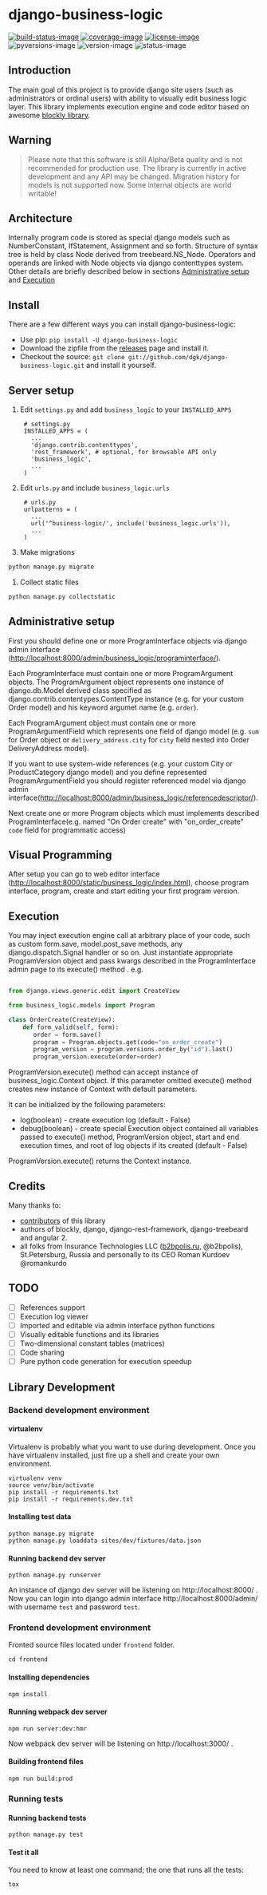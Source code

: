 # django-business-logic

[![build-status-image]][travis] [![coverage-image]][codecov] [![license-image]][license] ![pyversions-image] ![version-image] ![status-image]


## Introduction

The main goal of this project is to provide django site users (such as administrators or ordinal users) with
ability to visually edit business logic layer. This library implements execution engine and code editor
based on awesome [blockly library][blockly].

## Warning

> Please note that this software is still Alpha/Beta quality and is not recommended for production use.
> The library is currently in active development and any API may be changed. Migration history for models is not supported now.
> Some internal objects are world writable!

## Architecture

Internally program code is stored as special django models such as NumberConstant, IfStatement,
Assignment and so forth. Structure of syntax tree is held by class Node derived from treebeard.NS_Node.
Operators and operands are linked with Node objects via django contenttypes system.
Other details are briefly described below in sections [Administrative setup](#administrative-setup) and [Execution](#execution)

## Install
There are a few different ways you can install django-business-logic:

* Use pip: `pip install -U django-business-logic`
* Download the zipfile from the [releases](https://github.com/dgk/django-business-logic/releases) page and install it. 
* Checkout the source: `git clone git://github.com/dgk/django-business-logic.git` and install it yourself.

## Server setup

1. Edit `settings.py` and add  `business_logic` to your `INSTALLED_APPS` 
    
        # settings.py
        INSTALLED_APPS = (
          ...
          'django.contrib.contenttypes',
          'rest_framework', # optional, for browsable API only
          'business_logic',
          ...
        )

1. Edit `urls.py` and include `business_logic.urls`
 
        # urls.py
        urlpatterns = (
          ...
          url('^business-logic/', include('business_logic.urls')),
          ...
        )

1. Make migrations
```bash
python manage.py migrate
```
1. Collect static files
```bash
python manage.py collectstatic
```


## Administrative setup

First you should define one or more ProgramInterface objects via django admin interface ([http://localhost:8000/admin/business_logic/programinterface/](http://localhost:8000/admin/business_logic/programinterface/)).

Each ProgramInterface must contain one or more ProgramArgument objects.
The ProgramArgument object represents one instance of django.db.Model 
derived class specified as django.contrib.contentypes.ContentType instance (e.g. for your custom Order model) and his keyword argumet name (e.g. `order`).

Each ProgramArgument object must contain one or more ProgramArgumentField 
which represents one field of django model
(e.g. `sum` for Order object or `delivery_address.city` for `city` field nested into Order DeliveryAddress model).

If you want to use system-wide references (e.g. your custom City or ProductCategory django model)
and you define represented ProgramArgumentField you should register referenced model via django admin interface([http://localhost:8000/admin/business_logic/referencedescriptor/](http://localhost:8000/admin/business_logic/referencedescriptor/)).

Next create one or more Program objects which must implements described ProgramInterface(e.g.
named "On Order create" with  "on_order_create" `code` field for programmatic access)

## Visual Programming
After setup you can go to web editor interface
([http://localhost:8000/static/business_logic/index.html](http://localhost:8000/static/business_logic/index.html)),
choose program interface, program, create and start editing your first program version.

## Execution

You may inject execution engine call at arbitrary place of your code, such as custom form.save, model.post_save methods, any django.dispatch.Signal handler or so on.
Just instantiate appropriate ProgramVersion object and pass kwargs described in the ProgramInterface admin page to its execute() method .
e.g. 

```python

from django.views.generic.edit import CreateView

from business_logic.models import Program

class OrderCreate(CreateView):
    def form_valid(self, form):
       order = form.save()
       program = Program.objects.get(code="on_order_create")
       program_version = program.versions.order_by("id").last()
       program_version.execute(order=order)
```

ProgramVersion.execute() method can accept instance of business_logic.Context object.
If this parameter omitted execute() method creates new instance of Context with default parameters.

It can be initialized by the following parameters:
* log(boolean) - create execution log (default - False)
* debug(boolean) - create special Execution object contained all variables passed to execute() method, 
 ProgramVersion object, start and end execution times, and root of log objects if its created (default - False)

ProgramVersion.execute() returns the Context instance. 


## Credits

Many thanks to:
* [contributors][contributors] of this library
* authors of blockly, django, django-rest-framework, django-treebeard and angular 2.
* all folks from Insurance Technologies LLC ([b2bpolis.ru](http://b2bpolis.ru/), @b2bpolis), 
St.Petersburg, Russia and personally to its CEO Roman Kurdoev @romankurdo

## TODO
- [ ] References support
- [ ] Execution log viewer
- [ ] Imported and editable via admin interface python functions
- [ ] Visually editable functions and its libraries
- [ ] Two-dimensional constant tables (matrices)
- [ ] Code sharing
- [ ] Pure python code generation for execution speedup

## Library Development

### Backend development environment
#### virtualenv
Virtualenv is probably what you want to use during development.
Once you have virtualenv installed, just fire up a shell and create your own environment.
```
virtualenv venv
source venv/bin/activate
pip install -r requirements.txt
pip install -r requirements.dev.txt
```
#### Installing test data
```
python manage.py migrate
python manage.py loaddata sites/dev/fixtures/data.json
```
#### Running backend dev server

```
python manage.py runserver
```
An instance of django dev server will be listening on http://localhost:8000/ .
Now you can login into django admin interface http://localhost:8000/admin/
with username `test` and password `test`.
### Frontend development environment
Fronted source files located under `frontend` folder.
```
cd frontend
```
#### Installing dependencies

```
npm install
```
#### Running webpack dev server

```
npm run server:dev:hmr
```
Now webpack dev server will be listening on http://localhost:3000/ .

#### Building frontend files
```
npm run build:prod
```

### Running tests
#### Running backend tests
```
python manage.py test
```
#### Test it all
You need to know at least one command; the one that runs all the tests:

```
tox
```



[build-status-image]: https://img.shields.io/travis/dgk/django-business-logic.svg
[coverage-image]: https://img.shields.io/codecov/c/github/dgk/django-business-logic.svg
[codecov]: https://codecov.io/gh/dgk/django-business-logic
[travis]: http://travis-ci.org/dgk/django-business-logic?branch=master
[license-image]: https://img.shields.io/pypi/l/django-business-logic.svg
[license]: https://github.com/dgk/django-business-logic/blob/master/LICENSE.txt
[pyversions-image]: https://img.shields.io/pypi/pyversions/django-business-logic.svg
[version-image]: https://img.shields.io/pypi/v/django-business-logic.svg
[status-image]: https://img.shields.io/pypi/status/django-business-logic.svg


[contributors]: https://github.com/dgk/django-business-logic/graphs/contributors
[blockly]: https://developers.google.com/blockly/
